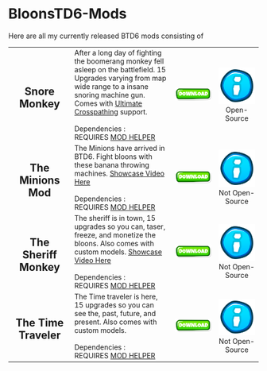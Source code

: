 # BloonsTD6-Mods

Here are all my currently released BTD6 mods consisting of

<table style="table-layout:fixed">
    <tr>
        <td width="25%" align="center">
            <h2>Snore Monkey</h2>
        </td>
        <td>
           After a long day of fighting the boomerang monkey fell asleep on the battlefield. 15 Upgrades varying from map wide range to a insane snoring machine gun. Comes with <a href="https://github.com/doombubbles/ultimate-crosspathing/blob/main/UltimateCrosspathing.dll">Ultimate Crosspathing</a> support. <br> <br> Dependencies : <br> REQUIRES <a href="https://github.com/gurrenm3/BTD-Mod-Helper/releases/latest">MOD HELPER</a>
        </td>
        <td width="17.5%">
            <a href="https://github.com/Commander-Cat101/BloonsTD6-Mods/blob/main/SnoreMonkey/SnoreMonkey.dll"><img alt="Download" src="https://github.com/Commander-Cat101/BloonsTD6-Mods/blob/main/download.png?raw=true"></a>
        </td>
        <td width="17.5%" align="center">
            <a href="https://github.com/Commander-Cat101/BloonsTD6-Mods/tree/main/SnoreMonkey"><img alt="Download" src="https://github.com/Commander-Cat101/BloonsTD6-Mods/blob/main/info.png?raw=true"></a> <br> Open-Source
        </td>
    </td>
    <tr>
        <td width="25%" align="center">
            <h2>The Minions Mod</h2>
        </td>
        <td>
           The Minions have arrived in BTD6. Fight bloons with these banana throwing machines. <a href="https://www.youtube.com/watch?v=DuS_dgN4mKw&t=7s">Showcase Video Here</a> <br> <br> Dependencies : <br> REQUIRES <a href="https://github.com/gurrenm3/BTD-Mod-Helper/releases/latest">MOD HELPER</a>
        </td>
        <td width="17.5%">
            <a href="https://github.com/Commander-Cat101/BloonsTD6-Mods/blob/main/MinionMods/MinionsMod.dll"><img alt="Download" src="https://github.com/Commander-Cat101/BloonsTD6-Mods/blob/main/download.png?raw=true"></a>
        </td>
        <td width="17.5%" align="center">
            <a href="https://github.com/Commander-Cat101/BloonsTD6-Mods/tree/main/MinionMods"><img alt="Download" src="https://github.com/Commander-Cat101/BloonsTD6-Mods/blob/main/info.png?raw=true"></a> <br> Not Open-Source
        </td>
    </td>
    <tr>
        <td width="25%" align="center">
            <h2>The Sheriff Monkey</h2>
        </td>
        <td>
           The sheriff is in town, 15 upgrades so you can, taser, freeze, and monetize the bloons. Also comes with custom models. <a href="https://www.youtube.com/watch?v=fWdYoNrdTG4&t=48s&ab_channel=Tewtiy">Showcase Video Here</a> <br> <br> Dependencies : <br> REQUIRES <a href="https://github.com/gurrenm3/BTD-Mod-Helper/releases/latest">MOD HELPER</a>
        </td>
        <td width="17.5%">
            <a href="https://github.com/Commander-Cat101/BloonsTD6-Mods/blob/main/SherrifMonkey/Sherrif.dll"><img alt="Download" src="https://github.com/Commander-Cat101/BloonsTD6-Mods/blob/main/download.png?raw=true"></a>
        </td>
        <td width="17.5%" align="center">
            <a href="https://github.com/Commander-Cat101/BloonsTD6-Mods/tree/main/SherrifMonkey"><img alt="Download" src="https://github.com/Commander-Cat101/BloonsTD6-Mods/blob/main/info.png?raw=true"></a> <br> Not Open-Source
        </td>
    </td>
    <tr>
        <td width="25%" align="center">
            <h2>The Time Traveler</h2>
        </td>
        <td>
           The Time traveler is here, 15 upgrades so you can see the, past, future, and present. Also comes with custom models. <br> <br> Dependencies : <br> REQUIRES <a href="https://github.com/gurrenm3/BTD-Mod-Helper/releases/latest">MOD HELPER</a>
        </td>
        <td width="17.5%">
            <a href="https://github.com/Commander-Cat101/BloonsTD6-Mods/blob/main/SherrifMonkey/Sherrif.dll"><img alt="Download" src="https://github.com/Commander-Cat101/BloonsTD6-Mods/blob/main/download.png?raw=true"></a>
        </td>
        <td width="17.5%" align="center">
            <a href="https://github.com/Commander-Cat101/BloonsTD6-Mods/tree/main/SherrifMonkey"><img alt="Download" src="https://github.com/Commander-Cat101/BloonsTD6-Mods/blob/main/info.png?raw=true"></a> <br> Not Open-Source
        </td>
    </td>
